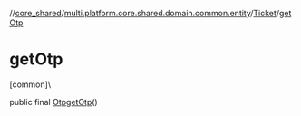 //[core_shared](../../../index.md)/[multi.platform.core.shared.domain.common.entity](../index.md)/[Ticket](index.md)/[getOtp](get-otp.md)

# getOtp

[common]\

public final [Otp](../-otp/index.md)[getOtp](get-otp.md)()
